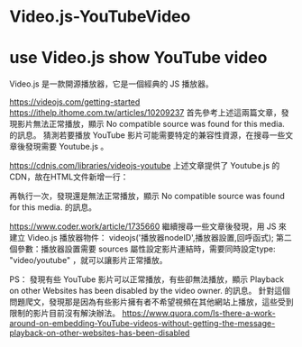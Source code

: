 # Video.js-YouTubeVideo
use Video.js show YouTube video
===

Video.js 是一款開源播放器，它是一個經典的 JS 播放器。


https://videojs.com/getting-started
https://ithelp.ithome.com.tw/articles/10209237
首先參考上述這兩篇文章，發現影片無法正常播放，顯示 No compatible source was found for this media. 的訊息。
猜測若要播放 YouTube 影片可能需要特定的兼容性資源，在搜尋一些文章後發現需要 Youtube.js 。


https://cdnjs.com/libraries/videojs-youtube
上述文章提供了 Youtube.js 的CDN，故在HTML文件新增一行：
<script src="https://cdnjs.cloudflare.com/ajax/libs/videojs-youtube/2.6.1/Youtube.min.js"></script>
再執行一次，發現還是無法正常播放，顯示 No compatible source was found for this media. 的訊息。


https://www.coder.work/article/1735660
繼續搜尋一些文章後發現，用 JS 來建立 Video.js 播放器物件： videojs('播放器nodeID',播放器設置,回呼函式);
第二個參數：播放器設置需要 sources 屬性設定影片連結時，需要同時設定type: "video/youtube" ，就可以讓影片正常播放。


PS：
發現有些 YouTube 影片可以正常播放，有些卻無法播放，顯示 Playback on other Websites has been disabled by the video owner. 的訊息。
針對這個問題爬文，發現那是因為有些影片擁有者不希望視頻在其他網站上播放，這些受到限制的影片目前沒有解決辦法。
https://www.quora.com/Is-there-a-work-around-on-embedding-YouTube-videos-without-getting-the-message-playback-on-other-websites-has-been-disabled
